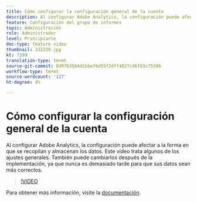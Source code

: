 ```yaml
---
title: Cómo configurar la configuración general de la cuenta
description: Al configurar Adobe Analytics, la configuración puede afectar a la forma en que se recopilan y almacenan los datos. Este vídeo trata algunos de los ajustes generales. También puede cambiarlos después de la implementación, ya que nunca es demasiado tarde para que sus datos sean más correctos.
feature: Configuración del grupo de informes
topic: Administración
role: Administrador
level: Principiante
doc-type: feature video
thumbnail: 332330.jpg
kt: 7399
translation-type: tm+mt
source-git-commit: 8d9763564d1bbef6d55f2dff4827cd6f83c75596
workflow-type: tm+mt
source-wordcount: '127'
ht-degree: 4%

---
```



# Cómo configurar la configuración general de la cuenta

Al configurar Adobe Analytics, la configuración puede afectar a la forma en que se recopilan y almacenan los datos. Este vídeo trata algunos de los ajustes generales. También puede cambiarlos después de la implementación, ya que nunca es demasiado tarde para que sus datos sean más correctos.

>[!VIDEO](https://video.tv.adobe.com/v/332330/?quality=12&learn=on)

Para obtener más información, visite la [documentación](https://experienceleague.adobe.com/docs/analytics/admin/admin-tools/general-acct-settings-admin.html?lang=en#admin-tools).
